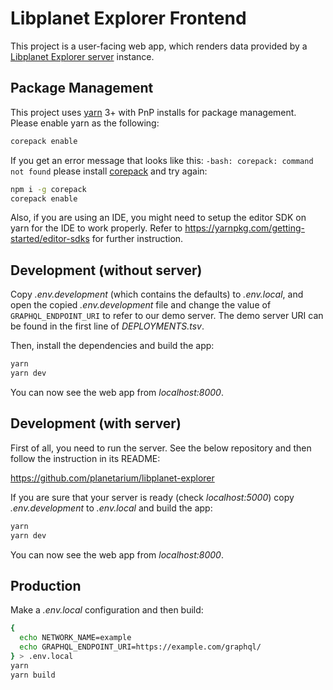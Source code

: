 Libplanet Explorer Frontend
===========================

This project is a user-facing web app, which renders data provided by
a [Libplanet Explorer server][] instance.

[Libplanet Explorer server]: https://github.com/planetarium/libplanet-explorer

Package Management
------------------

This project uses [yarn](https://yarnpkg.com/) 3+ with PnP installs for package management. Please enable yarn as the following:

```bash
corepack enable
```

If you get an error message that looks like this: `-bash: corepack: command not found` please install [corepack](https://nodejs.org/dist/latest/docs/api/corepack.html) and try again:

```bash
npm i -g corepack
corepack enable
```

Also, if you are using an IDE, you might need to setup the editor SDK on yarn for the IDE to work properly. Refer to https://yarnpkg.com/getting-started/editor-sdks for further instruction.

Development (without server)
----------------------------

Copy *.env.development* (which contains the defaults) to *.env.local*, and open the copied *.env.development* file and change the value of
`GRAPHQL_ENDPOINT_URI` to refer to our demo server.  The demo server URI can be
found in the first line of *DEPLOYMENTS.tsv*.

Then, install the dependencies and build the app:

~~~~ bash
yarn
yarn dev
~~~~

You can now see the web app from *localhost:8000*.


Development (with server)
-------------------------

First of all, you need to run the server.  See the below repository and
then follow the instruction in its README:

<https://github.com/planetarium/libplanet-explorer>

If you are sure that your server is ready (check *localhost:5000*)
copy *.env.development* to *.env.local* and build the app:

~~~~ bash
yarn
yarn dev
~~~~

You can now see the web app from *localhost:8000*.


Production
----------

Make a *.env.local* configuration and then build:

~~~~ bash
{
  echo NETWORK_NAME=example
  echo GRAPHQL_ENDPOINT_URI=https://example.com/graphql/
} > .env.local
yarn
yarn build
~~~~
